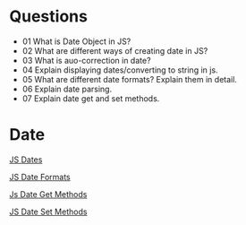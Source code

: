 # Questions

- 01 What is Date Object in JS?
- 02 What are different ways of creating date in JS?
- 03 What is auo-correction in date?
- 04 Explain displaying dates/converting to string in js.
- 05 What are different date formats? Explain them in detail.
- 06 Explain date parsing.
- 07 Explain date get and set methods.


# Date

[JS Dates](https://www.w3schools.com/js/js_dates.asp)

[JS Date Formats](https://www.w3schools.com/js/js_date_formats.asp)

[Js Date Get Methods](https://www.w3schools.com/js/js_date_methods.asp)

[JS Date Set Methods](https://www.w3schools.com/js/js_date_methods_set.asp)
